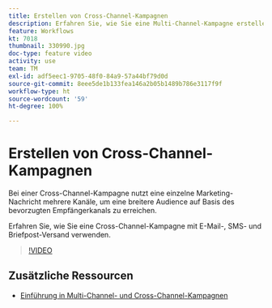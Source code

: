 ```yaml
---
title: Erstellen von Cross-Channel-Kampagnen
description: Erfahren Sie, wie Sie eine Multi-Channel-Kampagne erstellen.
feature: Workflows
kt: 7018
thumbnail: 330990.jpg
doc-type: feature video
activity: use
team: TM
exl-id: adf5eec1-9705-48f0-84a9-57a44bf79d0d
source-git-commit: 8eee5de1b133fea146a2b05b1489b786e3117f9f
workflow-type: ht
source-wordcount: '59'
ht-degree: 100%

---
```


# Erstellen von Cross-Channel-Kampagnen

Bei einer Cross-Channel-Kampagne nutzt eine einzelne Marketing-Nachricht mehrere Kanäle, um eine breitere Audience auf Basis des bevorzugten Empfängerkanals zu erreichen.

Erfahren Sie, wie Sie eine Cross-Channel-Kampagne mit E-Mail-, SMS- und Briefpost-Versand verwenden.

>[!VIDEO](https://video.tv.adobe.com/v/330990?quality=12)

## Zusätzliche Ressourcen

* [Einführung in Multi-Channel- und Cross-Channel-Kampagnen](/help/orchestrating-campaigns/introduction-to-cross-and-multi-channel-campaigns.md)
